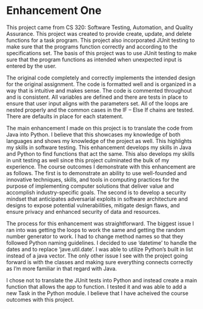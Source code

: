 # Enhancement One

This project came from CS 320: Software Testing, Automation, and Quality Assurance. This project was created to provide create, update, and delete functions for a task program. This project also incorporated JUnit testing to make sure that the programs function correctly and according to the specifications set. The basis of this project was to use JUnit testing to make sure that the program functions as intended when unexpected input is entered by the user.

The original code completely and correctly implements the intended design for the original assignment. The code is formatted well and is organized in a way that is intuitive and makes sense. The code is commented throughout and is consistent. All variables are defined and there are tests in place to ensure that user input aligns with the parameters set. All of the loops are nested properly and the common cases in the IF – Else If chains are tested. There are defaults in place for each statement.

The main enhancement I made on this project is to translate the code from Java into Python. I believe that this showcases my knowledge of both languages and shows my knowledge of the project as well. This highlights my skills in software testing. This enhancement develops my skills in Java and Python to find functions that act the same. This also develops my skills in unit testing as well since this project culminated the bulk of my experience. The course outcomes I demonstrate with this enhancement are as follows. The first is to demonstrate an ability to use well-founded and innovative techniques, skills, and tools in computing practices for the purpose of implementing computer solutions that deliver value and accomplish industry-specific goals. The second is to develop a security mindset that anticipates adversarial exploits in software architecture and designs to expose potential vulnerabilities, mitigate design flaws, and ensure privacy and enhanced security of data and resources.

The process for this enhancement was straightforward. The biggest issue I ran into was getting the loops to work the same and getting the random number generator to work. I had to change method names so that they followed Python naming guidelines. I decided to use ‘datetime’ to handle the dates and to replace ‘jave.util.date’. I was able to utilize Python’s built in list instead of a java vector. The only other issue I see with the project going forward is with the classes and making sure everything connects correctly as I’m more familiar in that regard with Java. 

I chose not to translate the JUnit tests into Python and instead create a main function that allows the app to function. I tested it and was able to add a new Task in the Python module. I believe that I have acheived the course outcomes with this project. 
